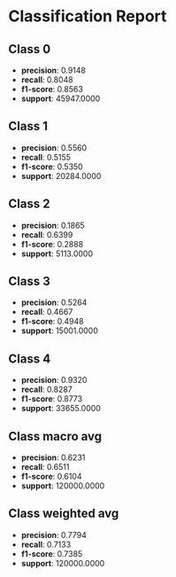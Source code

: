 # Classification Report

## Class 0
- **precision**: 0.9148
- **recall**: 0.8048
- **f1-score**: 0.8563
- **support**: 45947.0000

## Class 1
- **precision**: 0.5560
- **recall**: 0.5155
- **f1-score**: 0.5350
- **support**: 20284.0000

## Class 2
- **precision**: 0.1865
- **recall**: 0.6399
- **f1-score**: 0.2888
- **support**: 5113.0000

## Class 3
- **precision**: 0.5264
- **recall**: 0.4667
- **f1-score**: 0.4948
- **support**: 15001.0000

## Class 4
- **precision**: 0.9320
- **recall**: 0.8287
- **f1-score**: 0.8773
- **support**: 33655.0000

## Class macro avg
- **precision**: 0.6231
- **recall**: 0.6511
- **f1-score**: 0.6104
- **support**: 120000.0000

## Class weighted avg
- **precision**: 0.7794
- **recall**: 0.7133
- **f1-score**: 0.7385
- **support**: 120000.0000

